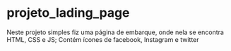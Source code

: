 # projeto_lading_page
Neste projeto simples fiz uma página de embarque, onde nela se encontra HTML, CSS e JS; Contém ícones de facebook, Instagram e twitter

